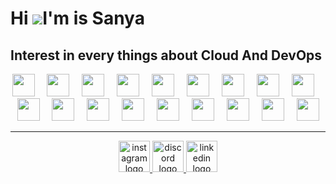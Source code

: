 Hi ![](https://user-images.githubusercontent.com/18350557/176309783-0785949b-9127-417c-8b55-ab5a4333674e.gif)I'm is Sanya 
=============================================================================================================================

Interest in every things about Cloud And DevOps
------------------------------------------

<div align="center">
    <img src="https://cdn.jsdelivr.net/gh/devicons/devicon@latest/icons/kubernetes/kubernetes-original.svg"width="36"  />
    <img width="12" />
    <img src="https://cdn.jsdelivr.net/gh/devicons/devicon/icons/terraform/terraform-original.svg"width="36"  />
    <img width="12" />
    <img src="https://cdn.jsdelivr.net/gh/devicons/devicon@latest/icons/helm/helm-original.svg"width="36"  />
    <img width="12" />
    <img src="https://cdn.jsdelivr.net/gh/devicons/devicon@latest/icons/bash/bash-original.svg"width="36"  />
    <img width="12" />
    <img src="https://cdn.jsdelivr.net/gh/devicons/devicon@latest/icons/docker/docker-plain-wordmark.svg"width="36"  />
    <img width="12" />
    <img src="https://cdn.jsdelivr.net/gh/devicons/devicon@latest/icons/githubactions/githubactions-plain.svg"width="36"  />
    <img width="12" />
    <img src="https://cdn.jsdelivr.net/gh/devicons/devicon@latest/icons/amazonwebservices/amazonwebservices-original-wordmark.svg"width="36" />
    <img width="12" />
    <img src="https://cdn.jsdelivr.net/gh/devicons/devicon@latest/icons/azure/azure-original.svg"width="36"  />
    <img width="12" />
    <img src="https://cdn.jsdelivr.net/gh/devicons/devicon@latest/icons/python/python-original.svg" width="36" />
    <img width="12" />
    <img src="https://cdn.jsdelivr.net/gh/devicons/devicon@latest/icons/linux/linux-original.svg"width="36" />
    <img width="12" /> 
    <img src="https://cdn.jsdelivr.net/gh/devicons/devicon@latest/icons/rancher/rancher-original-wordmark.svg"width="36" />    
    <img width="12" />
    <img src="https://cdn.jsdelivr.net/gh/devicons/devicon@latest/icons/java/java-original.svg"width="36" />
    <img width="12" />
    <img src="https://cdn.jsdelivr.net/gh/devicons/devicon@latest/icons/javascript/javascript-original.svg"width="36"/>
    <img width="12" />
    <img src="https://cdn.jsdelivr.net/gh/devicons/devicon@latest/icons/express/express-original.svg"width="36"/>
    <img width="12" />
    <img src="https://cdn.jsdelivr.net/gh/devicons/devicon@latest/icons/nextjs/nextjs-original.svg"width="36"/>
    <img width="12" />
    <img src="https://cdn.jsdelivr.net/gh/devicons/devicon@latest/icons/socketio/socketio-original.svg"width="36" />
    <img width="12" />
    <img src="https://cdn.jsdelivr.net/gh/devicons/devicon@latest/icons/mongodb/mongodb-original.svg"width="36"  />
    <img width="12" />
    <img src="https://cdn.jsdelivr.net/gh/devicons/devicon@latest/icons/mariadb/mariadb-original.svg"width="36"  />   
</div>

------------------------------------------

<div align="center"> 
    <a href="https://www.instagram.com/usm_sanya/" target="_blank">
        <img src="https://img.icons8.com/?size=100&id=32292&format=png&color=FFFFFF" height="50" alt="instagram logo"  />
    </a>
    <a href="https://discordapp.com/users/champ_23" target="_blank">
        <img src="https://img.icons8.com/?size=100&id=25627&format=png&color=FFFFFF" height="50" alt="discord logo"  />
    </a>
    <a href="https://www.linkedin.com/in/sanya-tangsook-82028b239/" target="_blank">
        <img src="https://img.icons8.com/?size=100&id=447&format=png&color=FFFFFF" height="50" alt="linkedin logo"  />
    </a>
</div>
